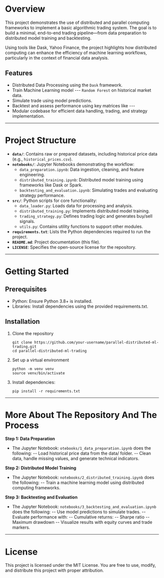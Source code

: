 # Overview

This project demonstrates the use of distributed and parallel computing frameworks to implement a basic algorithmic trading system. The goal is to build a minimal, end-to-end trading pipeline—from data preparation to distributed model training and backtesting.

Using tools like Dask, Yahoo Finance, the project highlights how distributed computing can enhance the efficiency of machine learning workflows, particularly in the context of financial data analysis.

## Features

- Distributed Data Processing using the `Dask` framework.
- Train Machine Learning model --- `Random Forest` on historical market data.
- Simulate trade using model predictions.
- Backtest and assess performance using key matrices like ---
- Modular codebase for efficient data handling, trading, and strategy implementation.

----------------------------------------------------------------------------------------------------------------------------------------------------------------------------------------

# Project Structure

- **`data/`**: Contains raw or prepared datasets, including historical price data (e.g., `historical_prices.csv`).
- **`notebooks/`**: Jupyter Notebooks demonstrating the workflow:
  - `data_preparation.ipynb`: Data ingestion, cleaning, and feature engineering.
  - `distributed_training.ipynb`: Distributed model training using frameworks like Dask or Spark.
  - `backtesting_and_evaluation.ipynb`: Simulating trades and evaluating strategy performance.
- **`src/`**: Python scripts for core functionality:
  - `data_loader.py`: Loads data for processing and analysis.
  - `distributed_training.py`: Implements distributed model training.
  - `trading_strategy.py`: Defines trading logic and generates buy/sell signals.
  - `utils.py`: Contains utility functions to support other modules.
- **`requirements.txt`**: Lists the Python dependencies required to run the project.
- **`README.md`**: Project documentation (this file).
- **`LICENSE`**: Specifies the open-source license for the repository.

----------------------------------------------------------------------------------------------------------------------------------------------------------------------------------------

# Getting Started

## Prerequisites
- Python: Ensure Python 3.8+ is installed.
- Libraries: Install dependencies using the provided requirements.txt.

## Installation
1. Clone the repository
   ```
   git clone https://github.com/your-username/parallel-distributed-ml-trading.git
   cd parallel-distributed-ml-trading
2. Set up a virtual environment
   ```
   python -m venv venv
   source venv/bin/activate
3. Install dependencies:
   ```
   pip install -r requirements.txt
----------------------------------------------------------------------------------------------------------------------------------------------------------------------------------------

# More About The Repository And The Process

**Step 1: Data Preparation**
- The Jupyter Notebook: `otebooks/1_data_preparation.ipynb` does the following:
  -- Load historical price data from the data/ folder.
  -- Clean data, handle missing values, and generate technical indicators.
  
**Step 2: Distributed Model Training**
- The Jupyter Notebook: `notebooks/2_distributed_training.ipynb` does the following:
  -- Train a machine learning model using distributed computing frameworks.

**Step 3: Backtesting and Evaluation**
- The Jupyter Notebook: `notebooks/3_backtesting_and_evaluation.ipynb` does the following:
  -- Use model predictions to simulate trades.
  -- Evaluate performance with:
    -- Cumulative returns: 
    -- Sharpe ratio
    -- Maximum drawdown
  -- Visualize results with equity curves and trade markers.

----------------------------------------------------------------------------------------------------------------------------------------------------------------------------------------

# License

This project is licensed under the MIT License. You are free to use, modify, and distribute this project with proper attribution.
